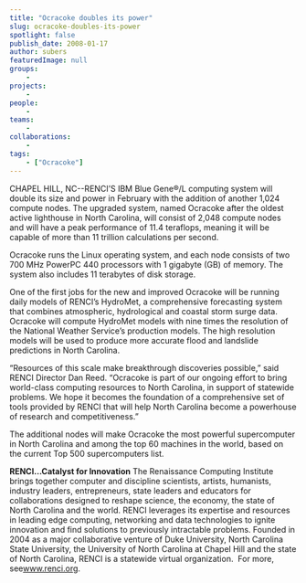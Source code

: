 ```yaml
---
title: "Ocracoke doubles its power"
slug: ocracoke-doubles-its-power
spotlight: false
publish_date: 2008-01-17
author: subers
featuredImage: null
groups:
    - 
projects:
    - 
people:
    - 
teams: 
    - 
collaborations:
    - 
tags:
    - ["Ocracoke"]
---
```

<p class="head2">CHAPEL HILL, NC--RENCI’S IBM Blue Gene®/L computing system will double its size and power in February with the addition of another 1,024 compute nodes. The upgraded system, named Ocracoke after the oldest active lighthouse in North Carolina, will consist of 2,048 compute nodes and will have a peak performance of 11.4 teraflops, meaning it will be capable of more than 11 trillion calculations per second.  <!--more--></p>
Ocracoke runs the Linux operating system, and each node consists of two 700 MHz PowerPC 440 processors with 1 gigabyte (GB) of memory. The system also includes 11 terabytes of disk storage.

One of the first jobs for the new and improved Ocracoke will be running daily models of RENCI’s HydroMet, a comprehensive forecasting system that combines atmospheric, hydrological and coastal storm surge data. Ocracoke will compute HydroMet models with nine times the resolution of the National Weather Service’s production models. The high resolution models will be used to produce more accurate flood and landslide predictions in North Carolina.

“Resources of this scale make breakthrough discoveries possible,” said RENCI Director Dan Reed. “Ocracoke is part of our ongoing effort to bring world-class computing resources to North Carolina, in support of statewide problems. We hope it becomes the foundation of a comprehensive set of tools provided by RENCI that will help North Carolina become a powerhouse of research and competitiveness.”

The additional nodes will make Ocracoke the most powerful supercomputer in North Carolina and among the top 60 machines in the world, based on the current Top 500 supercomputers list.

<strong>RENCI…Catalyst for Innovation</strong>
The Renaissance Computing Institute brings together computer and discipline scientists, artists, humanists, industry leaders, entrepreneurs, state leaders and educators for collaborations designed to reshape science, the economy, the state of North Carolina and the world. RENCI leverages its expertise and resources in leading edge computing, networking and data technologies to ignite innovation and find solutions to previously intractable problems. Founded in 2004 as a major collaborative venture of Duke University, North Carolina State University, the University of North Carolina at Chapel Hill and the state of North Carolina, RENCI is a statewide virtual organization.  For more, see<a href="http://www.renci.org/">www.renci.org</a>.
